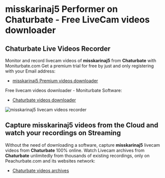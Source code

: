 # misskarinaj5 Performer on Chaturbate - Free LiveCam videos downloader

## Chaturbate Live Videos Recorder

Monitor and record livecam videos of **misskarinaj5** from **Chaturbate** with Moniturbate.com
Get a premium trial for free by just and only registering with your Email address:
* [misskarinaj5 Premium videos downloader](https://moniturbate.com/request-demo-licence-key.html)

Free livecam videos downloader - Moniturbate Software:
* [Chaturbate videos downloader](https://moniturbate.com/moniturbate-download-software.html)

![misskarinaj5 livecam videos recorder](https://peachurnet.com/templates/moniturbate-software.png)


## Capture misskarinaj5 videos from the Cloud and watch your recordings on Streaming

Without the need of downloading a software, capture **misskarinaj5** livecam videos from **Chaturbate** 100% online.
Watch Livecam archives from **Chaturbate** unlimitedly from thousands of existing recordings, only on Peachurbate.com and its websites network:
* [Chaturbate videos archives](https://peachurnet.com/)